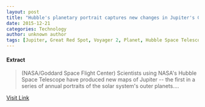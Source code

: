 ```yaml
---
layout: post
title: "Hubble's planetary portrait captures new changes in Jupiter's Great Red Spot"
date: 2015-12-21
categories: Technology
author: unknown author
tags: [Jupiter, Great Red Spot, Voyager 2, Planet, Hubble Space Telescope, Planets of the Solar System, Planets, Solar System, Space science, Outer space, Physical sciences, Planetary science, Astronomy, Bodies of the Solar System]
---
```





#### Extract
>(NASA/Goddard Space Flight Center) Scientists using NASA's Hubble Space Telescope have produced new maps of Jupiter  --  the first in a series of annual portraits of the solar system's outer planets....



[Visit Link](http://www.eurekalert.org/pub_releases/2015-10/nsfc-hpp101315.php)


